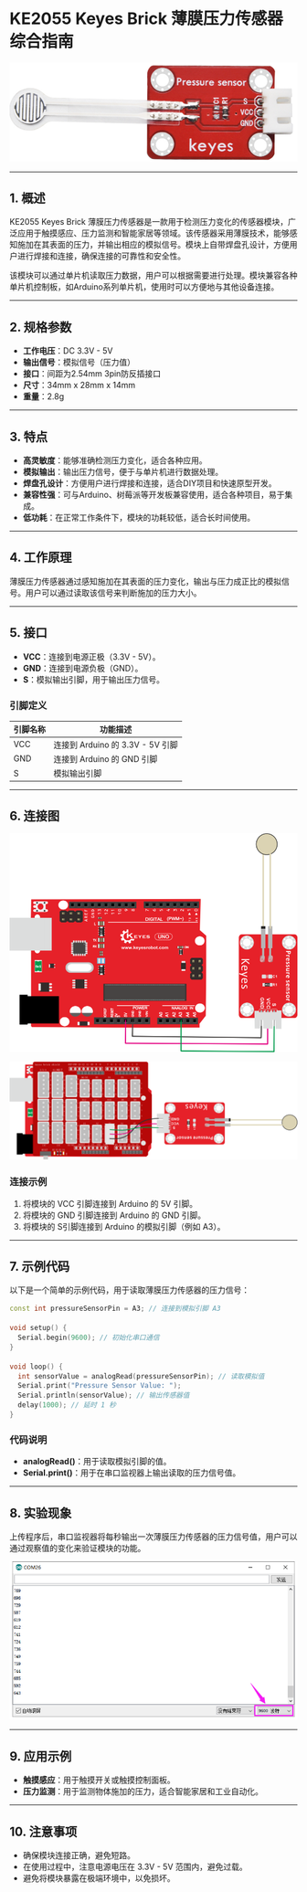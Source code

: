 # KE2055 Keyes Brick 薄膜压力传感器综合指南

![image-20250317163248312](media/image-20250317163248312.png)

---

## 1. 概述
KE2055 Keyes Brick 薄膜压力传感器是一款用于检测压力变化的传感器模块，广泛应用于触摸感应、压力监测和智能家居等领域。该传感器采用薄膜技术，能够感知施加在其表面的压力，并输出相应的模拟信号。模块上自带焊盘孔设计，方便用户进行焊接和连接，确保连接的可靠性和安全性。

该模块可以通过单片机读取压力数据，用户可以根据需要进行处理。模块兼容各种单片机控制板，如Arduino系列单片机，使用时可以方便地与其他设备连接。

---

## 2. 规格参数
- **工作电压**：DC 3.3V - 5V  
- **输出信号**：模拟信号（压力值）  
- **接口**：间距为2.54mm 3pin防反插接口  
- **尺寸**：34mm x 28mm x 14mm  
- **重量**：2.8g  

---

## 3. 特点
- **高灵敏度**：能够准确检测压力变化，适合各种应用。
- **模拟输出**：输出压力信号，便于与单片机进行数据处理。
- **焊盘孔设计**：方便用户进行焊接和连接，适合DIY项目和快速原型开发。
- **兼容性强**：可与Arduino、树莓派等开发板兼容使用，适合各种项目，易于集成。
- **低功耗**：在正常工作条件下，模块的功耗较低，适合长时间使用。

---

## 4. 工作原理
薄膜压力传感器通过感知施加在其表面的压力变化，输出与压力成正比的模拟信号。用户可以通过读取该信号来判断施加的压力大小。

---

## 5. 接口
- **VCC**：连接到电源正极（3.3V - 5V）。
- **GND**：连接到电源负极（GND）。
- **S**：模拟输出引脚，用于输出压力信号。

### 引脚定义
| 引脚名称 | 功能描述                     |
|----------|------------------------------|
| VCC      | 连接到 Arduino 的 3.3V - 5V 引脚 |
| GND      | 连接到 Arduino 的 GND 引脚  |
| S     | 模拟输出引脚                |

---

## 6. 连接图
![image-20250317163301904](media/image-20250317163301904.png)

![image-20250317163311433](media/image-20250317163311433.png)

### 连接示例
1. 将模块的 VCC 引脚连接到 Arduino 的 5V 引脚。
2. 将模块的 GND 引脚连接到 Arduino 的 GND 引脚。
3. 将模块的 S引脚连接到 Arduino 的模拟引脚（例如 A3）。

---

## 7. 示例代码
以下是一个简单的示例代码，用于读取薄膜压力传感器的压力信号：
```cpp
const int pressureSensorPin = A3; // 连接到模拟引脚 A3

void setup() {
  Serial.begin(9600); // 初始化串口通信
}

void loop() {
  int sensorValue = analogRead(pressureSensorPin); // 读取模拟值
  Serial.print("Pressure Sensor Value: ");
  Serial.println(sensorValue); // 输出传感器值
  delay(1000); // 延时 1 秒
}
```

### 代码说明
- **analogRead()**：用于读取模拟引脚的值。
- **Serial.print()**：用于在串口监视器上输出读取的压力信号值。

---

## 8. 实验现象
上传程序后，串口监视器将每秒输出一次薄膜压力传感器的压力信号值，用户可以通过观察值的变化来验证模块的功能。

![image-20250317163330071](media/image-20250317163330071.png)

---

## 9. 应用示例
- **触摸感应**：用于触摸开关或触摸控制面板。
- **压力监测**：用于监测物体施加的压力，适合智能家居和工业自动化。

---

## 10. 注意事项
- 确保模块连接正确，避免短路。
- 在使用过程中，注意电源电压在 3.3V - 5V 范围内，避免过载。
- 避免将模块暴露在极端环境中，以免损坏。

